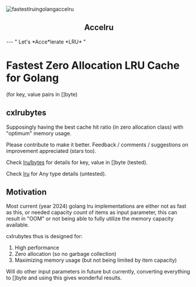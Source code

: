 ![fastestlruingolangaccelru](https://github.com/cloudxaas/gocache/assets/104323920/5948a699-64c8-47b8-a5d6-5afedb6a3976)


<center><h2>Accelru</h2></center>
---
" Let's *Acce*lerate *LRU* "

# Fastest Zero Allocation LRU Cache for Golang 
(for key, value pairs in []byte)

## cxlrubytes

Supposingly having the best cache hit ratio (in zero allocation class) with "optimum" memory usage.

Please contribute to make it better.
Feedback / comments / suggestions on improvement appreciated (stars too).

Check [lru/bytes](https://github.com/cloudxaas/gocache/tree/main/lru/bytes) for details for key, value in []byte (tested).

Check [lru](https://github.com/cloudxaas/gocache/tree/main/lru) for Any type details (untested).

## Motivation

Most current (year 2024) golang lru implementations are either not as fast as this, or needed capacity count of items as input parameter, this can result in "OOM" or not being able to fully utilize the memory capacity available.

cxlrubytes thus is designed for:
1. High performance
2. Zero allocation (so no garbage collection)
3. Maximizing memory usage (but not being limited by item capacity)

Will do other input parameters in future but currently, converting everything to []byte and using this gives wonderful results.
